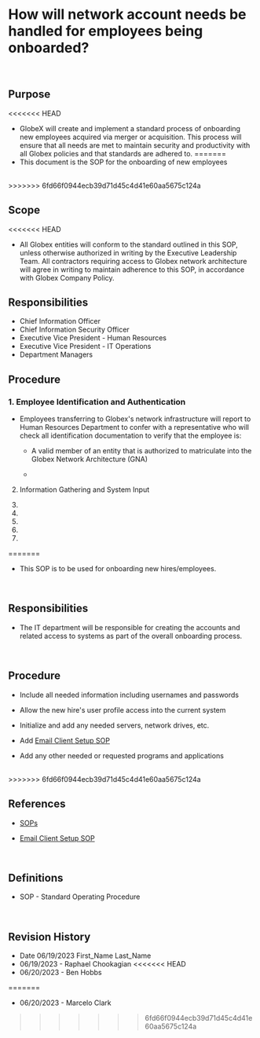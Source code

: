 # How will network account needs be handled for employees being onboarded?

<br>

## Purpose

<<<<<<< HEAD
* GlobeX will create and implement a standard process of onboarding new employees acquired via merger or acquisition. This process will ensure that all needs are met to maintain security and productivity with all Globex policies and that standards are adhered to.
=======
* This document is the SOP for the onboarding of new employees

<br>
>>>>>>> 6fd66f0944ecb39d71d45c4d41e60aa5675c124a

## Scope 

<<<<<<< HEAD
* All Globex entities will conform to the standard outlined in this SOP, unless otherwise authorized in writing by the Executive Leadership Team. All contractors requiring access to Globex network architecture will agree in writing to maintain adherence to this SOP, in accordance with Globex Company Policy.

## Responsibilities

* Chief Information Officer
* Chief Information Security Officer
* Executive Vice President - Human Resources
* Executive Vice President - IT Operations
* Department Managers

## Procedure

### 1. Employee Identification and Authentication
* Employees transferring to Globex's network infrastructure  will report to Human Resources Department to confer with a representative who will check all identification documentation to verify that the employee is:

    - A valid member of an entity that is authorized to matriculate into the Globex Network Architecture (GNA) 

    - 
2. Information Gathering and System Input

3. 
4. 
5. 
6. 
7. 

=======
* This SOP is to be used for onboarding new hires/employees.

<br>

## Responsibilities

* The IT department will be responsible for creating the accounts and related access to systems as part of the overall onboarding process. 

<br>

## Procedure

* Include all needed information including usernames and passwords

* Allow the new hire's user profile access into the current system

* Initialize and add any needed servers, network drives, etc.

* Add [Email Client Setup SOP](https://github.com/knonsense/Documentation/tree/dev/SOPs)

* Add any other needed or requested programs and applications

<br>
>>>>>>> 6fd66f0944ecb39d71d45c4d41e60aa5675c124a

## References

* [SOPs](../SOPs/)

* [Email Client Setup SOP](https://github.com/knonsense/Documentation/tree/dev/SOPs)

<br>

## Definitions

* SOP - Standard Operating Procedure

<br>

## Revision History

* Date 06/19/2023 First_Name Last_Name
* 06/19/2023 - Raphael Chookagian
<<<<<<< HEAD
* 06/20/2023 - Ben Hobbs

=======
* 06/20/2023 - Marcelo Clark
>>>>>>> 6fd66f0944ecb39d71d45c4d41e60aa5675c124a
